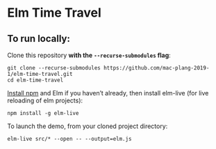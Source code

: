 # Elm Time Travel

## To run locally:

Clone this repository **with the `--recurse-submodules` flag**:

    git clone --recurse-submodules https://github.com/mac-plang-2019-1/elm-time-travel.git
    cd elm-time-travel

[Install npm](https://www.npmjs.com/get-npm) and Elm if you haven’t already, then install elm-live (for live reloading of elm projects):

    npm install -g elm-live

To launch the demo, from your cloned project directory:

    elm-live src/* --open -- --output=elm.js

